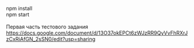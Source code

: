 npm install<br/>
npm start<br/>
<br/>
Первая часть тестового задания https://docs.google.com/document/d/13O37okEPCt6zWJzRR9QyVvFhRXrJzCxRiAfGN_2sSN0/edit?usp=sharing
